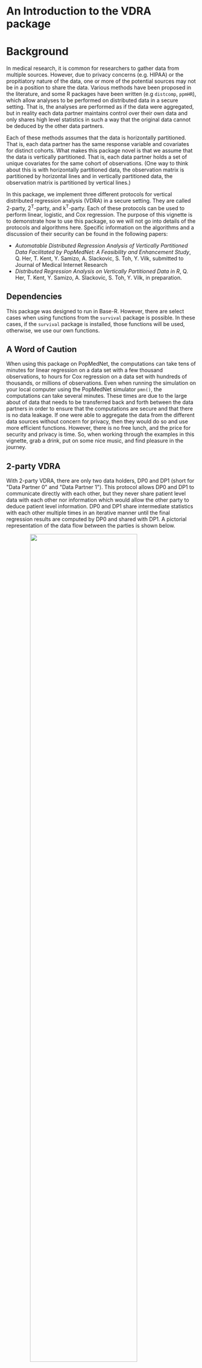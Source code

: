 # An Introduction to the VDRA package

# Background

In medical research, it is common for researchers to gather data from multiple sources.  However, due to privacy concerns (e.g. HIPAA) or the propitiatory nature of the data, one or more of the potential sources may not be in a position to share the data.  Various methods have been proposed in the literature, and some R packages have been written (e.g `distcomp`, `ppmHR`), which allow analyses to be performed on distributed data in a secure setting.  That is, the analyses are performed as if the data were aggregated, but in reality each data partner maintains control over their own data and only shares high level statistics in such a way that the original data cannot be deduced by the other data partners.

Each of these methods assumes that the data is horizontally partitioned.  That is, each data partner has the same response variable and covariates for distinct cohorts.  What makes this package novel is that we assume that the data is vertically partitioned.  That is, each data partner holds a set of unique covariates for the same cohort of observations.  (One way to think about this is with horizontally partitioned data, the observation matrix is partitioned by horizontal lines and in vertically partitioned data, the observation matrix is partitioned by vertical lines.)

In this package, we implement three different protocols for vertical distributed regression analysis (VDRA) in a secure setting.  They are called 2-party, 2<sup>T</sup>-party, and k<sup>T</sup>-party.  Each of these protocols can be used to perform linear, logistic, and Cox regression.  The purpose of this vignette is to demonstrate how to use this package, so we will not go into details of the protocols and algorithms here.  Specific information on the algorithms and a discussion of their security can be found in the following papers:

* *Automatable Distributed Regression Analysis of Vertically Partitioned Data Facilitated by PopMedNet: A Feasibility and Enhancement Study*, Q. Her, T. Kent, Y. Samizo, A. Slackovic, S. Toh, Y. Vilk, submitted to Journal of Medical Internet Research	
* *Distributed Regression Analysis on Vertically Partitioned Data in R*, Q. Her, T. Kent, Y. Samizo, A. Slackovic, S. Toh, Y. Vilk, in preparation.  

## Dependencies

This package was designed to run in Base-R.  However, there are select cases when using functions from the `survival` package is possible.  In these cases, if the `survival` package is installed, those functions will be used, otherwise, we use our own functions.

## A Word of Caution

When using this package on PopMedNet, the computations can take tens of minutes for linear regression on a data set with a few thousand observations, to hours for Cox regression on a data set with hundreds of thousands, or millions of observations.  Even when running the simulation on your local computer using the PopMedNet simulator `pmn()`, the computations can take several minutes.  These times are due to the large about of data that needs to be transferred back and forth between the data partners in order to ensure that the computations are secure and that there is no data leakage.  If one were able to aggregate the data from the different data sources without concern for privacy, then they would do so and use more efficient functions.  However, there is no free lunch, and the price for security and privacy is time.  So, when working through the examples in this vignette, grab a drink, put on some nice music, and find pleasure in the journey.

## 2-party VDRA

With 2-party VDRA, there are only two data holders, DP0 and DP1 (short for "Data Partner 0" and "Data Partner 1").  This protocol allows DP0 and DP1 to communicate directly with each other, but they never share patient level data with each other nor information which would allow the other party to deduce patient level information.  DP0 and DP1 share intermediate statistics with each other multiple times in an iterative manner until the final regression results are computed by DP0 and shared with DP1.  A pictorial representation of the data flow between the parties is shown below.

<img src="2party.png" width="75%" style="display: block; margin: auto;" />

The name DP0 indicates which party is acting as the analysis center.  This is the only protocol where the analysis center also provides data.  For the next two protocols, the analysis center does not provide any data.

## 2<sup>T</sup>-party VDRA

With 2<sup>T</sup>-party VDRA, there are only two data holders, DP1 and DP2, and an analysis center, DP0.  DP1 and DP2 cannot communicate directly with each other, but all communication must pass through DP0.  DP0 is a trusted third party that helps facilitate communication and performs much of the computation that was performed by DP1 in the 2-party protocol.  Whenever possible, any intermediate statistics shared with DP0 from one data partner (never patient level data) are multiplied by a random orthonormal matrix before being sent to the other data partner.  This adds an extra layer of security at the expense of sending more data.  The final regression results are computed by DP0 and shared with DP1 and DP2.  A pictorial representation of the data flow between the parties is shown below.  

<img src="2Tparty.png" width="75%" style="display: block; margin: auto;" />

## K<sup>T</sup>-party VDRA

With K<sup>T</sup>-party VDRA, there are two or more data holders, DP1, DP2, ... DPk, and one analysis center, DP0.  We have tested the package with up to 10 data holders, but there is no reason why there could not be more.  With this protocol, all data partners are able to communicate with each other with the benefit that less data is transferred.  As with 2<sup>T</sup>-party VDRA, DP0 facilitates the computations and computes the final regression results, which are then sent to all the data partners.  The one possible concern with this method is that a data breach at both the analysis center and one of the data partners could expose another data partner's data, even though neither the analysis center nor any data partner have enough information to reconstruct any part of any other data partners' data on their own.  A pictorial representation of the data flow between the parties is shown below.  

<img src="kTparty.png" width="75%" style="display: block; margin: auto;" />

# PopMedNet and the PopMedNet Simulator

PopMedNet (https://www.popmednet.org/), short for Population Medicine Network, is a "scalable and extensible open-source informatics platform designed to facilitate the implementation and operation of distributed health data networks."  PopMedNet is maintained by Department of Population Medicine at the Harvard Medical School and the Harvard Pilgrim Health Care Institute.  Through two generous National Institute of Health Grants, we were able to make modifications to PopMedNet which allowed us to transmit data between data partners in a secure and automatic fashion.  These modification were made specifically with the intent of the creation of this package.  While this package has been designed to work seamlessly with PopMedNet as a means of communication, it should be possible to use other file transfer software to perform the same task.

If a group of data partners wishes to use PopMedNet and this package for analysis of vertically distributed data, please refer to the vignette *How to use the vdra package with PopMedNet* for further information.  However, for the individuals which are interested in testing out the package to see how it works, a PopMedNet simulator, `pmn()`, has been supplied as part of the package.  This allows the individual to play the part of the all the data partners and the analysis center on a single computer in order to gain an understanding of how to use the package before implementation in a real world setting.

We demonstrate the usage of this package using `pmn()` as the file transfer protocol for 2-party, 2<sup>T</sup>-party, and K<sup>T</sup>-party situations.  Take careful note the use of the parameter `popmednet = FALSE` in all function calls.  When `popmednet = TRUE` is used, an offset is added to make sure that when two or more data partners are running in parallel, there is a at least a 15 second window between when they signal PopMedNet that they are ready to upload files.  There are technical reasons for this that are specific to PopMedNet, but are not applicable when other file transfer protocols are utilized.

# Data

The `VDRA` package comes with a data set `vdra_data` which contains simulated data from a BMI study by the Harvard School of Medicine.  The data in `vdra_data` are not fit for scientific research, but are rather provided as an example for use when learning to use this package.  The data contains information from 5,740 subjects with four possible response variables and seven covariates.  

The four response variables are:

 
| Variable(s)   | Intended Use        |
|---------------|---------------------|
| Change_BMI    | Linear Regression   |
| WtLost        | Logistic Regression |
| Time, Status  | Cox Regression      |

If each data partner is using their own data, it is assumed that each data partner has the same number of observations and that observations on corresponding rows are for the same patient.  In other words, it is assumed that the data are already aligned according to some common key, and it will be treated as such.  Additionally, it is expected that the data will have already been cleaned and only valid values are presented.  Some checking of the data is performed by the package, including looking for missing values. During this step, if any problems are found a descriptive error message will be given and the program will terminate.  

# The Directory Structure and the Order of Execution

The directories in which each data partner reads and writes files is fairly rigid, but the home location where these directories are placed is up to the user.  For this vignette, we set the base directory to be `~/vdra`, but in practice, you can name it whatever you want and place it wherever you desire.  This directory is passed as a parameter to `pmn()` and the data partners, and they assume that it exists.  If it does not, they terminate execution.  At this point, please create your work directory before proceeding.

Before each run, `~/vdra` and all of its subdirectories should not contain any file named `files_done.ok`, `job_done.ok`, or `job_fail.ok`.  These are special files that signal PopMedNed (and the simulator) that files have been transferred from another data partner, are ready to be transferred to another data partner, or that the computation has completed or failed.  In the event of a normal program termination, these files are removed automatically, but in the event of a program crash or other unplanned events, one or more of these files may be left behind which could have unintended consequences the next time that a simulation is run.  Because of this, we suggest that all files are deleted from `~/pmn` each time you run a simulation.

When \verb'pmn(k, "~/pmn")' is run the first time (where *k* is some positive integer signaling how many parties (data partners and the analysis center) are going to participate in the computation, it first checks that `~/vdra` exists and then it creates the subdirectories `dp0`, `dp1`, through `dp(k)` in the directory `~/vdra`.  Each subdirectory contains the further subdirectories `inputfiles`, `msoc`, `msoc1`, ..., `msoc(k)`.  All files that Data Partner *n* wants transferred to another data partner are written to `~/vdra/dp(n)/inputfiles`.  On the other hand, `~/vdra/dp(n)/msoc` contains the files sent to Data Partner *n* by the analysis center (Data Partner 0) and `~/vdra/dp(n)/msoc(m)` contains the files sent to Data Partner *n* by Data Partner *m*.  

As `pmn()` (or PopMedNet if you are using that) and the data partners all run in parallel, we now outline the order of execution.  For simplicity, assume that we have the analysis center (Data Partner 0) and data partners 1 and 2.  When we first start the scripts, data partners 1 and 2 are active.  They do some computations and then write files to their respective directory `inputfiles`, along with a file `file_list.csv` which indicates which files are to be sent to which data partners. A data partner can transfer a file to any other data partner within the limitations of the protocol being used, the only additional exception being that they cannot transfer a file to themselves.  Finally, they write `files_done.csv` which indicates to `pmn()` (PopMedNet) that the files are ready to be transfered.  Once all active data partners have written `files_done.csv`, `pmn()` (PopMedNet) transfers the files to the appropriate read directories of the appropriate data partners.  Once the files are transferred, `pmn()` (PopMedNet) writes `files_done.csv` in each directory that received a file.  Each data partner that received a file is now active.  The active data partners delete the various `files_done.csv`, read the input files, process, write files, and the process continues.  The process ends when the analysis center determines that the computation is over.  At this point, the analysis center writes the file `job_done.ok` in the case of a successful computation, or `job_fail.ok` in the case of an unsuccessful computation.  This signals `pmn()` (PopMedNet) to tell all the other data partners to shutdown and then `pmn()` (PopMedNet) shuts down itself. 

The next sections of the vignette demonstrate how to use this package to perform parallel computations.

# 2-party Vertically Distributed Regression {#twoparty}

For 2-party Vertically Distributed Regression, we will run three sessions of R simultaneously.  If you are using R-Studio, you can open up two more sessions of R-Studio by choosing the menu item `Session`&rarr;`New Session`.  The first session will run the PopMedNet Simulator, `pmn()`, and the other two sessions will run the analysis center (Data Partner 0) and the Data Partner 1, respectively.  Once you run one block of code in a session of R, immediately move to the next R session to execute the next block of code.  The scripts interact in such a way that they all need to run in parallel for the the computation to proceed to completion.  

In our code, we assume that we run `pmn()` first, as this simulates PopMedNet being run first, which delivers the requests in a real-world setting.  Before you run `pmn()`, be sure that `~/vdra` is empty (or at least does not contain any files of the form `*.ok`.  When we run `pmn()`, we tell it that there will be one data partner beyond the analysis center and that the working directory is `~/vdra`.


```r
library(vdra)
if (!dir.exists("~/vdra")) dir.create("~/vdra")
pmn(2, "~/vdra")
```
	
At this point, `pmn()` will have created directories `~/vdra/dp0` and `~/vdra/dp1` which are used in the communication process.  For this protocol, it is assumed that Data Partner 0 has the response variable(s) and potentially some covariates, while it is assumed that Data Partner 1 has at least one covariate.  For this vignette, we let Data Partner 0 have the covariates stored in columns 5 through 7 of `vdra_data` and Data Partner 1 has the covariates stored in columns 8 through 11.

Once `pmn()` is running, proceed to the section indicating the regression you wish to perform.

## Linear Regression {#twoparty-linear}

In order to perform linear regression in a 2-party setting run the following code in the second R session simultaneously with the first R session.  This code is for the analysis center (Data Partner 0).  In reality, it does not matter which data partner is run first.


```r
library(vdra)
fit = AnalysisCenter.2Party(regression    = "linear",
                            data          = vdra_data[, c(1, 5:7)],
                            response      = "Change_BMI",
                            monitorFolder = "~/vdra/dp0",
                            popmednet     = FALSE)
summary(fit)
```
	
Now, run the following code in the third R session simultaneously with the other two R sessions.  This code is for Data Partner 1.
	

```r
library(vdra)
fit = DataPartner.2Party(regression    = "linear",
                         data          = vdra_data[, 8:11],
                         monitorFolder = "~/vdra/dp1",
                         popmednet     = FALSE)
summary(fit)
```
	
After a few minutes, you should see the following output for both parties.
	

```
##                Party   Estimate Std. Error    t value   Pr(>|t|)    
##  (Intercept)    dp0   2.284e+01   1.620344  1.409e+01 < 2.22e-16 ***
##  Exposure       dp0  -5.779e+00   0.394282 -1.466e+01 < 2.22e-16 ***
##  Age            dp0   2.024e-01   0.020086  1.007e+01 < 2.22e-16 ***
##  ComorbidScore  dp0   2.626e-01   0.106151  2.474e+00  0.0133813 *  
##  NumRx          dp1  -1.324e-01   0.096882 -1.367e+00  0.1717263    
##  BMI_pre        dp1  -1.176e-02   0.021796 -5.394e-01  0.5896362    
##  Race:Race 1    dp1   2.108e+00   0.788397  2.673e+00  0.0075283 ** 
##  Race:Race 2    dp1   1.675e+00   0.740472  2.262e+00  0.0237404 *  
##  Race:Race 3    dp1   3.641e+00   0.733589  4.964e+00 7.1126e-07 ***
##  Race:Race 4    dp1   4.722e+00   0.738904  6.391e+00 1.7827e-10 ***
##  Race:Race 5    dp1   4.033e-02   0.746852  5.400e-02  0.9569363    
##  Sex:M          dp1  -1.244e+00   0.563097 -2.208e+00  0.0272501 *  
## --- 
## Signif. codes:  0 '***' 0.001 '**' 0.01 '*' 0.05 '.' 0.1 ' ' 1
## 
## Residual standard error:  14.92 on 5728 degrees of freedom
## Multiple R-squared:  0.06851 , Adjusted R-squared:  0.06672 
## F-statistic: 38.3 on 11 and 5728 DF, p-value: < 2.22e-16
```
	
The output is similar if we had used `lm()`:
	

```r
fit = lm(Change_BMI ~ ., vdra_data[, c(1, 5:11)])
summary(fit)
```

```
## 
## Call:
## lm(formula = Change_BMI ~ ., data = vdra_data[, c(1, 5:11)])
## 
## Residuals:
##     Min      1Q  Median      3Q     Max 
## -37.935 -10.324  -1.444   8.571  77.989 
## 
## Coefficients:
##               Estimate Std. Error t value Pr(>|t|)    
## (Intercept)   22.83755    1.62034  14.094  < 2e-16 ***
## Exposure      -5.77936    0.39428 -14.658  < 2e-16 ***
## Age            0.20235    0.02009  10.074  < 2e-16 ***
## ComorbidScore  0.26264    0.10615   2.474  0.01338 *  
## NumRx         -0.13242    0.09688  -1.367  0.17173    
## BMI_pre       -0.01176    0.02180  -0.539  0.58964    
## RaceRace 1     2.10776    0.78840   2.673  0.00753 ** 
## RaceRace 2     1.67488    0.74047   2.262  0.02374 *  
## RaceRace 3     3.64139    0.73359   4.964 7.11e-07 ***
## RaceRace 4     4.72205    0.73890   6.391 1.78e-10 ***
## RaceRace 5     0.04033    0.74685   0.054  0.95694    
## SexM          -1.24359    0.56310  -2.208  0.02725 *  
## ---
## Signif. codes:  0 '***' 0.001 '**' 0.01 '*' 0.05 '.' 0.1 ' ' 1
## 
## Residual standard error: 14.92 on 5728 degrees of freedom
## Multiple R-squared:  0.06851,	Adjusted R-squared:  0.06672 
## F-statistic:  38.3 on 11 and 5728 DF,  p-value: < 2.2e-16
```


## Logistic Regression {#twoparty-logistic}

As with the linear regression, we are already running the following block of code in an R session.


```r
library(vdra)
if (!dir.exists("~/vdra")) dir.create("~/vdra")
pmn(2, "~/vdra")
```
	
In order to perform logistic regression in a 2-party setting run the following code in the second R session simultaneously with the first R session.  This code is for the analysis center (Data Partner 0).  In reality, it does not matter which data partner is run first. Notice that this time we are using the binary variable `WtLost` as the response.
	

```r
library(vdra)
fit = AnalysisCenter.2Party(regression    = "logistic",
                            data          = vdra_data[, c(2, 5:7)],
                            response      = "WtLost",
                            monitorFolder = "~/vdra/dp0",
                            popmednet     = FALSE)
summary(fit)
```
	
Now, run the following code in the third R session simultaneously with the other two R sessions.  This code is for Data Partner 1.
	

```r
library(vdra)
fit = DataPartner.2Party(regression    = "logistic",
                         data          = vdra_data[, 8:11],
                         monitorFolder = "~/vdra/dp1",
                         popmednet     = FALSE)
summary(fit)
```

After a few minutes, you should see the following output:


```
##                Party   Estimate Std. Error   t value   Pr(>|t|)    
##  (Intercept)    dp0   1.633e+00   0.377311  4.327351 1.5091e-05 ***
##  Exposure       dp0  -9.409e-01   0.099919 -9.416743 < 2.22e-16 ***
##  Age            dp0   3.772e-02   0.004815  7.833597 4.7411e-15 ***
##  ComorbidScore  dp0   3.653e-02   0.025524  1.431209 0.15237037    
##  NumRx          dp1  -4.366e-02   0.023002 -1.898102 0.05768263 .  
##  BMI_pre        dp1  -3.459e-03   0.005094 -0.679062 0.49709830    
##  Race:Race 1    dp1   3.164e-01   0.190301  1.662715 0.09636954 .  
##  Race:Race 2    dp1   4.087e-01   0.176844  2.311323 0.02081501 *  
##  Race:Race 3    dp1   4.870e-01   0.175991  2.767129 0.00565524 ** 
##  Race:Race 4    dp1   6.556e-01   0.188746  3.473682 0.00051337 ***
##  Race:Race 5    dp1  -2.440e-01   0.153508 -1.589724 0.11189697    
##  Sex:M          dp1  -3.154e-01   0.139085 -2.267681 0.02334863 *  
## --- 
## Signif. codes:  0 '***' 0.001 '**' 0.01 '*' 0.05 '.' 0.1 ' ' 1
## 
## (Dispertion parameter for binomial family taken to be 1)
## 
##     Null Deviance: 3530  on  5739  degrees of freedom
## Residual deviance: 3311  on  5728  degrees of freedom
## AIC: 3335 
## BIC: 3415 
## 
## Number of Newton-Raphson iterations: 7
```
	
The output is similar if we had used `glm()`:
	

```r
fit = glm(WtLost ~ ., vdra_data[c(2, 5:11)], family = binomial)
summary(fit)
```

```
## 
## Call:
## glm(formula = WtLost ~ ., family = binomial, data = vdra_data[c(2, 
##     5:11)])
## 
## Deviance Residuals: 
##     Min       1Q   Median       3Q      Max  
## -2.8468   0.2797   0.3737   0.4848   1.0130  
## 
## Coefficients:
##                Estimate Std. Error z value Pr(>|z|)    
## (Intercept)    1.632756   0.377298   4.327 1.51e-05 ***
## Exposure      -0.940912   0.099913  -9.417  < 2e-16 ***
## Age            0.037721   0.004815   7.834 4.73e-15 ***
## ComorbidScore  0.036530   0.025523   1.431 0.152356    
## NumRx         -0.043661   0.023001  -1.898 0.057674 .  
## BMI_pre       -0.003459   0.005094  -0.679 0.497085    
## RaceRace 1     0.316417   0.190294   1.663 0.096357 .  
## RaceRace 2     0.408743   0.176838   2.311 0.020811 *  
## RaceRace 3     0.486991   0.175986   2.767 0.005654 ** 
## RaceRace 4     0.655642   0.188734   3.474 0.000513 ***
## RaceRace 5    -0.244035   0.153505  -1.590 0.111890    
## SexM          -0.315401   0.139079  -2.268 0.023343 *  
## ---
## Signif. codes:  0 '***' 0.001 '**' 0.01 '*' 0.05 '.' 0.1 ' ' 1
## 
## (Dispersion parameter for binomial family taken to be 1)
## 
##     Null deviance: 3530.2  on 5739  degrees of freedom
## Residual deviance: 3310.6  on 5728  degrees of freedom
## AIC: 3334.6
## 
## Number of Fisher Scoring iterations: 5
```
	
## Cox Regression {#twoparty-cox}

As with the linear regression, we are already running the following block of code in an R session.


```r
library(vdra)
if (!dir.exists("~/vdra")) dir.create("~/vdra")
pmn(2, "~/vdra")
```

In order to perform Cox regression in a 2-party setting run the following code in the second R session simultaneously with the first R session.  This code is for the analysis center (Data Partner 0).  In reality, it does not matter which data partner is run first. Notice that this time we are using the two variables for the response: `Time` which measures the time to event and the binary variable `Status` which records if the event happened or was censored.  
	

```r
library(vdra)
fit = AnalysisCenter.2Party(regression    = "cox",
                            data          = vdra_data[, c(3:4, 5:7)],
                            response      = c("Time", "Status"),
                            monitorFolder = "~/vdra/dp0",
                            popmednet     = FALSE)
summary(fit)
```
	
Now, run the following code in the third R session simultaneously with the other two R sessions.  This code is for Data Partner 1.
	

```r
library(vdra)
fit = DataPartner.2Party(regression    = "cox",
                         data          = vdra_data[, 8:11],
                         monitorFolder = "~/vdra/dp1",
                         popmednet     = FALSE)
summary(fit)
```
	
After a few minutes, you should see the following output:


```
##   n= 5740, number of events= 4127 
## 
##                party      coef exp(coef) se(coef)         z Pr(>|z|)    
##  Exposure       dp0  -0.046067  0.954978 0.031227 -1.475201 0.140158    
##  Age            dp0   0.002521  1.002524 0.001567  1.608509 0.107724    
##  ComorbidScore  dp0  -0.004967  0.995045 0.008322 -0.596861 0.550600    
##  NumRx          dp1  -0.004932  0.995081 0.007601 -0.648776 0.516483    
##  BMI_pre        dp1   0.058895  1.060664 0.001615 36.457746  < 2e-16 ***
##  Race:Race 1    dp1  -0.054626  0.946839 0.062410 -0.875274 0.381425    
##  Race:Race 2    dp1   0.019202  1.019388 0.058428  0.328648 0.742422    
##  Race:Race 3    dp1   0.098094  1.103067 0.056990  1.721246 0.085206 .  
##  Race:Race 4    dp1   0.024423  1.024724 0.058176  0.419815 0.674621    
##  Race:Race 5    dp1  -0.120371  0.886592 0.060084 -2.003364 0.045138 *  
##  Sex:M          dp1   0.011307  1.011371 0.044496  0.254116 0.799406    
## ---
## Signif. codes:  0 '***' 0.001 '**' 0.01 '*' 0.05 '.' 0.1 ' ' 1
## 
##                party exp(coef) exp(-coef) lower .95 upper .95
##  Exposure       dp0   0.954978   1.047144  0.898282  1.015253
##  Age            dp0   1.002524   0.997482  0.999449  1.005608
##  ComorbidScore  dp0   0.995045   1.004980  0.978947  1.011408
##  NumRx          dp1   0.995081   1.004944  0.980365  1.010017
##  BMI_pre        dp1   1.060664   0.942806  1.057311  1.064028
##  Race:Race 1    dp1   0.946839   1.056145  0.837824  1.070040
##  Race:Race 2    dp1   1.019388   0.980981  0.909087  1.143071
##  Race:Race 3    dp1   1.103067   0.906563  0.986488  1.233423
##  Race:Race 4    dp1   1.024724   0.975873  0.914298  1.148487
##  Race:Race 5    dp1   0.886592   1.127915  0.788098  0.997396
##  Sex:M          dp1   1.011371   0.988757  0.926906  1.103533
## 
## Concordance= 0.6607 (se = 0.004373 )
## Likelihood ratio test= 1194 on 11 df, p= < 2.22e-16 
## Wald test            = 1354 on 11 df, p= < 2.22e-16 
## Score test           = 1378 on 11 df, p= < 2.22e-16 
## 
## Number of Newton-Raphson iterations: 5
```
	
The output is similar if we had used `coxph()` in the `survival` package:



```r
library(survival)
fit = coxph(Surv(Time, Status) ~ ., data = vdra_data[, 3:11])
summary(fit)            
```

```
## Call:
## coxph(formula = Surv(Time, Status) ~ ., data = vdra_data[, 3:11])
## 
##   n= 5740, number of events= 4127 
## 
##                    coef exp(coef)  se(coef)      z Pr(>|z|)    
## Exposure      -0.046067  0.954978  0.031227 -1.475   0.1402    
## Age            0.002521  1.002524  0.001567  1.609   0.1077    
## ComorbidScore -0.004967  0.995045  0.008322 -0.597   0.5506    
## NumRx         -0.004932  0.995081  0.007601 -0.649   0.5165    
## BMI_pre        0.058895  1.060664  0.001615 36.458   <2e-16 ***
## RaceRace 1    -0.054626  0.946839  0.062410 -0.875   0.3814    
## RaceRace 2     0.019202  1.019388  0.058428  0.329   0.7424    
## RaceRace 3     0.098094  1.103067  0.056990  1.721   0.0852 .  
## RaceRace 4     0.024423  1.024724  0.058176  0.420   0.6746    
## RaceRace 5    -0.120371  0.886592  0.060084 -2.003   0.0451 *  
## SexM           0.011307  1.011371  0.044496  0.254   0.7994    
## ---
## Signif. codes:  0 '***' 0.001 '**' 0.01 '*' 0.05 '.' 0.1 ' ' 1
## 
##               exp(coef) exp(-coef) lower .95 upper .95
## Exposure         0.9550     1.0471    0.8983    1.0153
## Age              1.0025     0.9975    0.9994    1.0056
## ComorbidScore    0.9950     1.0050    0.9789    1.0114
## NumRx            0.9951     1.0049    0.9804    1.0100
## BMI_pre          1.0607     0.9428    1.0573    1.0640
## RaceRace 1       0.9468     1.0561    0.8378    1.0700
## RaceRace 2       1.0194     0.9810    0.9091    1.1431
## RaceRace 3       1.1031     0.9066    0.9865    1.2334
## RaceRace 4       1.0247     0.9759    0.9143    1.1485
## RaceRace 5       0.8866     1.1279    0.7881    0.9974
## SexM             1.0114     0.9888    0.9269    1.1035
## 
## Concordance= 0.661  (se = 0.004 )
## Likelihood ratio test= 1194  on 11 df,   p=<2e-16
## Wald test            = 1354  on 11 df,   p=<2e-16
## Score (logrank) test = 1378  on 11 df,   p=<2e-16
```

# 2<sup>T</sup>-party Vertically Distributed Regression {#twoTparty}

For 2<sup>T</sup>-party Vertically Distributed Regression, we will run four sessions of R simultaneously.  If you are using R-Studio, you can open up three more sessions of R-Studio by choosing the menu item `Session`&rarr;`New Session`.  The first session will run the PopMedNet Simulator, `pmn()`, and the other three sessions will run the analysis center (Data Partner 0), Data Partner 1, and Data Partner 2, respectively.  Once you run one block of code in a session of R, immediately move to the next R session to execute the next block of code.  The scripts interact in such a way that they all need to run in parallel for the the computation to proceed to completion.  

In our code, we assume that we run `pmn()` first, as this simulates PopMedNet being run first, which delivers the requests in a real-world setting.  Before you run `pmn()`, be sure that `~/vdra` is empty (or at least does not contain any files of the form `*.ok`).  When we run `pmn()`, we tell it that there will be one data partner beyond the analysis center and that the working directory is `~/vdra`.


```r
library(vdra)
if (!dir.exists("~/vdra")) dir.create("~/vdra")
pmn(3, "~/vdra")
```

At this point, `pmn()` will have created directories `~/vdra/dp0`, `~/vdra/dp1`, and `~/vdra/dp2` which are used in the communication process.  For this protocol, it is assumed that the analysis center has no data, Data Partner 1 has the response variable(s) and potentially some covariates, and that Data Partner 2 has at least one covariate.  For this vignette, we let Data Partner 1 have the covariates stored in columns 5 through 7 of `vdra_data` and Data Partner 2 has the covariates stored in columns 8 through 11.

Once `pmn()` is running, proceed to the section indicating the regression you wish to perform.

## Linear Regression {#twoTparty-linear}

In order to perform linear regression in a 2<sup>T</sup>-party setting run the following code in the second R session simultaneously with the first R session.  This code is for the analysis center (Data Partner 0).  In reality, it does not matter which data partner is run first.


```r
library(vdra)
fit = AnalysisCenter.3Party(regression    = "linear",
                            monitorFolder = "~/vdra/dp0",
                            popmednet     = FALSE)
summary(fit)
```
	
Now, run the following code in the third R session simultaneously with the other two R sessions.  This code is for Data Partner 1.
	

```r
library(vdra)
fit = DataPartner1.3Party(regression    = "linear",
                          data          = vdra_data[, c(1, 5:7)],
                          response      = "Change_BMI",
                          monitorFolder = "~/vdra/dp1",
                          popmednet     = FALSE)
summary(fit)
```
	
Finally, run the following code in the fourth R session simultaneously with the other two R sessions.  This code is for Data Partner 2.
	

```r
library(vdra)
fit = DataPartner2.3Party(regression    = "linear",
                          data          = vdra_data[, 8:11],
                          monitorFolder = "~/vdra/dp2",
                          popmednet     = FALSE)
summary(fit)
```
	
After a few minutes, you should see the same output as in the 2-party scenario.
	
## Logistic Regression {#twoTparty-logistic}

As with linear regression, we are already running the following block of code in an R session.


```r
library(vdra)
if (!dir.exists("~/vdra")) dir.create("~/vdra")
pmn(3, "~/vdra")
```

	
In order to perform logistic regression in a 2<sup>T</sup>-party setting run the following code in the second R session simultaneously with the first R session.  This code is for the analysis center (Data Partner 0).  In reality, it does not matter which data partner is run first. Notice that this time we are using the binary variable `WtLost` as the response.
	

```r
library(vdra)
fit = AnalysisCenter.3Party(regression    = "logistic",
                            monitorFolder = "~/vdra/dp0",
                            popmednet     = FALSE)
summary(fit)
```
	
Now, run the following code in the third R session simultaneously with the other two R sessions.  This code is for Data Partner 1.
	

```r
library(vdra)
fit = DataPartner1.3Party(regression    = "logistic",
                          data          = vdra_data[, c(2, 5:7)],
                          response      = "WtLost",
                          monitorFolder = "~/vdra/dp1",
                          popmednet     = FALSE)
summary(fit)
```
	
Finally, run the following code in the fourth R session simultaneously with the other two R sessions.  This code is for Data Partner 2.
	

```r
library(vdra)
fit = DataPartner2.3Party(regression    = "logistic",
                          data          = vdra_data[, 8:11],
                          monitorFolder = "~/vdra/dp2",
                          popmednet     = FALSE)
summary(fit)
```
	
After a few minutes, you should see the same output as in the 2-party scenario
	
## Cox Regression {#twoTparty-cox}

As with linear regression, we are already running the following block of code in an R session.


```r
library(vdra)
if (!dir.exists("~/vdra")) dir.create("~/vdra")
pmn(3, "~/vdra")
```
	
In order to perform Cox regression in a 2<sup>T</sup>-party setting run the following code in the second R session simultaneously with the first R session.  This code is for the analysis center (Data Partner 0).  In reality, it does not matter which data partner is run first. Notice that this time we are using the two variables for the response: `Time` which measures the time to event and the binary variable `Status` which records if the event happened or was censored.  
	

```r
library(vdra)
fit = AnalysisCenter.3Party(regression    = "cox",
                            monitorFolder = "~/vdra/dp0",
                            popmednet     = FALSE)
summary(fit)
```
	
Now, run the following code in the third R session simultaneously with the other two R sessions.  This code is for Data Partner 1.
	

```r
library(vdra)
fit = DataPartner1.3Party(regression    = "cox",
                          data          = vdra_data[, c(3:4, 5:7)],
                          response      = c("Time", "Status"),
                          monitorFolder = "~/vdra/dp1",
                          popmednet     = FALSE)
summary(fit)
```
	
Finally, run the following code in the fourth R session simultaneously with the other two R sessions.  This code is for Data Partner 2.
	

```r
library(vdra)
fit = DataPartner2.3Party(regression    = "cox",
                          data          = vdra_data[, 8:11],
                          monitorFolder = "~/vdra/dp2",
                          popmednet     = FALSE)
summary(fit)
```

After a few minutes, you should see the same output as in the 2-party scenario


# K<sup>T</sup>-party Vertically Distributed Regression {#kTparty}

For k-party Vertically Distributed Regression, we are not limited to two data partners beyond the analysis center, but we can have any number.  In fact, we have successfully run this program for *k = 10* data partners.  However, for the sake of this vignette, we will restrict ourselves to just two and note that we would only have to change the value of `numDataPartners`. For example, if we had *k = 10* data partners, we would need to set `numDataPartners = 10` in each of the following code blocks.  Since we have two data partners, we will run four sessions of R simultaneously.  If you are using R-Studio, you can open up three more sessions of R-Studio by choosing the menu item `Session`&rarr;`New Session`.  The first session will run the PopMedNet Simulator, `pmn()`, and the other three sessions will run the analysis Center (Data Partner 0), Data Partner 1, and Data Partner 2, respectively.  Once you run one block of code in a session of R, immediately move to the next R session to execute the next block of code.  The scripts interact in such a way that they all need to run in parallel for the the computation to proceed to completion.  

In our code, we assume that we run `pmn()` first, as this simulates PopMedNet being run first, which delivers the requests in a real-world setting.  Before you run `pmn()`, be sure that `~/vdra` is empty (or at least does not contain any files of the form `*.ok`).  When we run `pmn()`, we tell it that there will be one data partner beyond the analysis center and that the working directory is `~/vdra`.


```r
library(vdra)
if (!dir.exists("~/vdra")) dir.create("~/vdra")
pmn(3, "~/vdra")
```

At this point, `pmn()` will have created directories `~/vdra/dp0`, `~/vdra/dp1`, and `~/vdra/dp2` which are used in the communication process.  For this protocol, it is assumed that the analysis center has no data, Data Partner 1 has the response variable(s) and potentially some covariates, and that Data Partner 2 has at least one covariate.  For this vignette, we let Data Partner 1 have the covariates stored in columns 5 through 7 of `vdra_data` and Data Partner 2 has the covariates stored in columns 8 through 11.

Once `pmn()` is running, proceed to the section indicating the regression you wish to perform.


## Linear Regression {#kTparty-linear}

In order to perform linear regression in a K<sup>T</sup>-party setting run the following code in the second R session simultaneously with the first R session.  This code is for the analysis center (Data Partner 0).  In reality, it does not matter which data partner is run first.


```r
library(vdra)
fit = AnalysisCenter.KParty(regression      = "linear",
                            numDataPartners = 2,
                            monitorFolder   = "~/vdra/dp0",
                            popmednet       = FALSE)
summary(fit)
```

Now, run the following code in the third R session simultaneously with the other two R sessions.  This code is for Data Partner 1.


```r
library(vdra)
fit = DataPartner.KParty(regression      = "linear",
                         data            = vdra_data[, c(1, 5:7)],
                         response        = "Change_BMI",
                         numDataPartners = 2,
                         dataPartnerID   = 1,
                         monitorFolder   = "~/vdra/dp1",
                         popmednet       = FALSE)
summary(fit)
```

Finally, run the following code in the fourth R session simultaneously with the other two R sessions.  This code is for Data Partner 2.


```r
library(vdra)
fit = DataPartner.KParty(regression      = "linear",
                         data            = vdra_data[, 8:11],
                         numDataPartners = 2,
                         dataPartnerID   = 2,
                         monitorFolder   = "~/vdra/dp2",
                         popmednet       = FALSE)
summary(fit)
```

## Logistic Regression {#kTparty-logistic}

As with linear regression, we are already running the following block of code in an R session.


```r
library(vdra)
if (!dir.exists("~/vdra")) dir.create("~/vdra")
pmn(3, "~/vdra")
```

In order to perform logistic regression in a K<sup>T</sup>-party setting run the following code in the second R session simultaneously with the first R session.  This code is for the analysis center (Data Partner 0).  In reality, it does not matter which data partner is run first. Notice that this time we are using the binary variable `WtLost` as the response.


```r
library(vdra)
fit = AnalysisCenter.KParty(regression      = "logistic",
                            numDataPartners = 2,
                            monitorFolder   = "~/vdra/dp0",
                            popmednet       = FALSE)
summary(fit)
```

Now, run the following code in the third R session simultaneously with the other two R sessions.  This code is for Data Partner 1.


```r
library(vdra)
fit = DataPartner.KParty(regression      = "logistic",
                         data            = vdra_data[, c(2, 5:7)],
                         response        = "WtLost",
                         numDataPartners = 2,
                         dataPartnerID   = 1,
                         monitorFolder   = "~/vdra/dp1",
                         popmednet       = FALSE)
summary(fit)
```

Finally, run the following code in the fourth R session simultaneously with the other two R sessions.  This code is for Data Partner 2.


```r
library(vdra)
fit = DataPartner.KParty(regression      = "logistic",
                         data            = vdra_data[, 8:11],
                         numDataPartners = 2,
                         dataPartnerID   = 2,
                         monitorFolder   = "~/vdra/dp2",
                         popmednet       = FALSE)
summary(fit)
```

## Cox Regression {#kTparty-cox}

As with linear regression, we are already running the following block of code in an R session.


```r
library(vdra)
if (!dir.exists("~/vdra")) dir.create("~/vdra")
pmn(3, "~/vdra")
```

In order to perform Cox regression in a K<sup>T</sup>-party setting run the following code in the second R session simultaneously with the first R session.  This code is for the analysis center (Data Partner 0).  In reality, it does not matter which data partner is run first. Notice that this time we are using the two variables for the response: `Time` which measures the time to event and the binary variable `Status` which records if the event happened or was censored.  


```r
library(vdra)
fit = AnalysisCenter.KParty(regression      = "cox",
                            numDataPartners = 2,
                            monitorFolder   = "~/vdra/dp0",
                            popmednet       = FALSE)
summary(fit)
```

Now, run the following code in the third R session simultaneously with the other two R sessions.  This code is for Data Partner 1.



```r
library(vdra)
fit = DataPartner.KParty(regression      = "cox",
                         data            = vdra_data[, c(3:4, 5:7)],
                         response        = c("Time", "Status"),
                         numDataPartners = 2,
                         dataPartnerID   = 1,
                         monitorFolder   = "~/vdra/dp1",
                         popmednet       = FALSE)
summary(fit)
```

Finally, run the following code in the fourth R session simultaneously with the other two R sessions.  This code is for Data Partner 2.


```r
library(vdra)
fit = DataPartner.KParty(regression      = "cox",
                         data            = vdra_data[, 8:11],
                         numDataPartners = 2,
                         dataPartnerID   = 2,
                         monitorFolder   = "~/vdra/dp2",
                         popmednet       = FALSE)
summary(fit)
```

# Utilities

In order to facilitate the the user to further analyze the data and the model, four utilities have been provided.  We present these for each of the three types of regression that we perform.

## Linear Regression

For linear regression, we allow the creation of sub-models.  As an example, we have stored the output of the distributed linear regression (either [2-party](#twoparty-linear), [2<sup>T</sup>-party](#twoTparty-linear), or [K<sup>T</sup>-party](#kTparty-linear)) from the data partner which holds the response in `vdra_fit_linear_A` (which comes with the package).  We can check the fit of different sub-models as shown in the following script.  All data partners can use this function.  The first argument is a standard R formula using the variables that are found in the fit, and the second argument is the results of the regression.


```r
library(vdra)
fit1 = differentModel(Age ~ ., vdra_fit_linear_A)
summary(fit1)
```

```
##                Party   Estimate Std. Error   t value Pr(>|t|)    
##  (Intercept)    dp0   3.707e+01   0.956664 38.746947  < 2e-16 ***
##  Change_BMI     dp0   8.604e-02   0.008540 10.074380  < 2e-16 ***
##  Exposure       dp0   2.481e-01   0.261858  0.947364 0.343493    
##  ComorbidScore  dp0  -5.007e-02   0.069252 -0.723004 0.469707    
##  NumRx          dp1   7.715e-02   0.063176  1.221213 0.222056    
##  BMI_pre        dp1  -9.351e-03   0.014212 -0.657944 0.510600    
##  Race:Race 1    dp1   1.297e-01   0.514410  0.252062 0.801002    
##  Race:Race 2    dp1   9.192e-01   0.482905  1.903412 0.057037 .  
##  Race:Race 3    dp1  -1.663e-01   0.479376 -0.347000 0.728604    
##  Race:Race 4    dp1   8.517e-01   0.483403  1.761807 0.078155 .  
##  Race:Race 5    dp1   6.624e-01   0.486924  1.360370 0.173766    
##  Sex:M          dp1   4.415e-01   0.367290  1.202165 0.229349    
## --- 
## Signif. codes:  0 '***' 0.001 '**' 0.01 '*' 0.05 '.' 0.1 ' ' 1
## 
## Residual standard error:  9.732 on 5728 degrees of freedom
## Multiple R-squared:  0.01999 , Adjusted R-squared:  0.01811 
## F-statistic: 10.62 on 11 and 5728 DF, p-value: < 2.22e-16
```

```r
fit2 = differentModel(Change_BMI ~ Exposure + Age, vdra_fit_linear_A)
summary(fit2)
```

```
##              Party  Estimate Std. Error  t value   Pr(>|t|)    
##  (Intercept)  dp0  23.473918   0.858507  27.3427 < 2.22e-16 ***
##  Exposure     dp0  -5.683961   0.397325 -14.3056 < 2.22e-16 ***
##  Age          dp0   0.204154   0.020230  10.0918 < 2.22e-16 ***
## --- 
## Signif. codes:  0 '***' 0.001 '**' 0.01 '*' 0.05 '.' 0.1 ' ' 1
## 
## Residual standard error:  15.05 on 5737 degrees of freedom
## Multiple R-squared:  0.05128 , Adjusted R-squared:  0.05095 
## F-statistic: 155 on 2 and 5737 DF, p-value: < 2.22e-16
```

```r
fit3 = differentModel(Change_BMI ~ Exposure, vdra_fit_linear_A)
summary(fit3)
```

```
##              Party Estimate Std. Error  t value   Pr(>|t|)    
##  (Intercept)  dp0  31.65929   0.283832 111.5424 < 2.22e-16 ***
##  Exposure     dp0  -5.73301   0.400771 -14.3050 < 2.22e-16 ***
## --- 
## Signif. codes:  0 '***' 0.001 '**' 0.01 '*' 0.05 '.' 0.1 ' ' 1
## 
## Residual standard error:  15.18 on 5738 degrees of freedom
## Multiple R-squared:  0.03443 , Adjusted R-squared:  0.03427 
## F-statistic: 204.6 on 1 and 5738 DF, p-value: < 2.22e-16
```

```r
fit4 = differentModel(Change_BMI ~ Exposure + Age + `Sex:M` + `Race:Race 1`, vdra_fit_linear_A)
summary(fit4)
```

```
##              Party  Estimate Std. Error    t value   Pr(>|t|)    
##  (Intercept)  dp0  24.870147   0.927739  26.807267 < 2.22e-16 ***
##  Exposure     dp0  -5.704460   0.396184 -14.398517 < 2.22e-16 ***
##  Age          dp0   0.204923   0.020174  10.157533 < 2.22e-16 ***
##  Sex:M        dp1  -2.582645   0.489395  -5.277216 1.3598e-07 ***
##  Race:Race 1  dp1  -0.467666   0.561828  -0.832401    0.40522    
## --- 
## Signif. codes:  0 '***' 0.001 '**' 0.01 '*' 0.05 '.' 0.1 ' ' 1
## 
## Residual standard error:  15.01 on 5735 degrees of freedom
## Multiple R-squared:  0.05714 , Adjusted R-squared:  0.05649 
## F-statistic: 86.89 on 4 and 5735 DF, p-value: < 2.22e-16
```


## Logistic Regression

For logistic regression, we can perform both the Hosmer-Lemeshow goodness of fit test for logistic regression and plot the receiver operating curve (ROC).  We run these tests on `vdra_fit_logistic_A`, which is the results of the distributed logistic regression (either [2-party](#twoparty-logistic), [2<sup>T</sup>-party](#twoTparty-logistic), or [K<sup>T</sup>-party](#kTparty-logistic)) as seen by the data partner which holds the response.  Only the data partner which holds the response can run these functions.  In both cases, the second argument is optional and is the number or groups, or bins, on which to perform the analysis.


```r
HoslemTest(vdra_fit_logistic_A)
```

```
## Hosmer and Lemeshow goodness of fit (GOF) test
##         Chi-squared: 4.167579 with DF 8,  p-value: 0.8416962
```

```r
HoslemTest(vdra_fit_logistic_A, 50)
```

```
## Hosmer and Lemeshow goodness of fit (GOF) test
##         Chi-squared: 41.12232 with DF 48,  p-value: 0.7484554
```

```r
RocTest(vdra_fit_logistic_A)
```

<img src="vdra_files/figure-html/unnamed-chunk-44-1.png" width="75%" />

```r
RocTest(vdra_fit_logistic_A, 50)
```

<img src="vdra_files/figure-html/unnamed-chunk-44-2.png" width="75%" />

## Cox Regression

We can compute the survival curve for a distributed Cox regression (either [2-party](#twoparty-cox), [2<sup>T</sup>-party](#twoTparty-cox), or [K<sup>T</sup>-party](#kTparty-cox)).  This function is works similar to `survfit()` in the `survival` package.  The results can be both printed and plotted.  Only the data partner which holds the response can run this function.  The plot command takes only takes the plotting parameters: `xlim`, `ylim`, `xlab`, `ylab`, and `main`.


```r
sf = survfitDistributed(vdra_fit_cox_A)
print(sf)
```

```
##     n events
##  5740   4127
```

```r
plot(sf)
```

<img src="vdra_files/figure-html/unnamed-chunk-45-1.png" width="75%" />

```r
# Calculate the results based on strat that the data partner with the response holds
sf = survfitDistributed(vdra_fit_cox_A, ~ Exposure, data = vdra_data[c(3:4, 5:7)])
print(sf)
```

```
##               n events
## Exposure=0 2861   2076
## Exposure=1 2879   1968
```

```r
# plot both curves in the same plot
plot(sf, xlim = c(0, 400), ylim = c(0, 1), 
         xlab = "Time to Event", ylab = "Survival Percentage", 
         main = "BMI Study")
```

<img src="vdra_files/figure-html/unnamed-chunk-45-2.png" width="75%" />

```r
# plot curves in two different plots.
plot(sf, merge = FALSE)
```

<img src="vdra_files/figure-html/unnamed-chunk-45-3.png" width="75%" /><img src="vdra_files/figure-html/unnamed-chunk-45-4.png" width="75%" />
